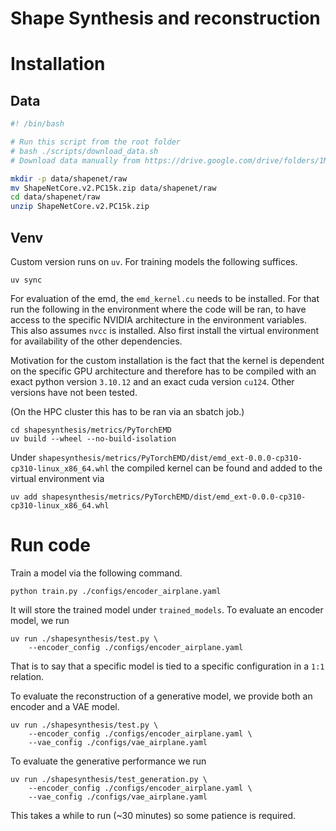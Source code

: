 # Shape Synthesis and reconstruction

# Installation 




## Data

```sh 
#! /bin/bash

# Run this script from the root folder 
# bash ./scripts/download_data.sh
# Download data manually from https://drive.google.com/drive/folders/1MMRp7mMvRj8-tORDaGTJvrAeCMYTWU2j

mkdir -p data/shapenet/raw
mv ShapeNetCore.v2.PC15k.zip data/shapenet/raw
cd data/shapenet/raw
unzip ShapeNetCore.v2.PC15k.zip

```

## Venv 

Custom version runs on `uv`. 
For training models the following suffices. 
```shell 
uv sync 
```

For evaluation of the emd, the `emd_kernel.cu` needs to be 
installed. For that run the following in the environment 
where the code will be ran, to have access to the specific 
NVIDIA architecture in the environment variables. This 
also assumes `nvcc` is installed. Also first install 
the virtual environment for availability of the other 
dependencies. 

Motivation for the custom installation is the fact that 
the kernel is dependent on the specific GPU architecture 
and therefore has to be compiled with an exact python 
version `3.10.12` and an exact cuda version `cu124`. 
Other versions have not been tested.

(On the HPC cluster this has to be ran via an sbatch job.)

```shell
cd shapesynthesis/metrics/PyTorchEMD
uv build --wheel --no-build-isolation
```

Under `shapesynthesis/metrics/PyTorchEMD/dist/emd_ext-0.0.0-cp310-cp310-linux_x86_64.whl` the compiled kernel can be 
found and added to the virtual environment via 

```shell
uv add shapesynthesis/metrics/PyTorchEMD/dist/emd_ext-0.0.0-cp310-cp310-linux_x86_64.whl
```

# Run code 

Train a model via the following command. 

```
python train.py ./configs/encoder_airplane.yaml
```

It will store the trained model under `trained_models`. 
To evaluate an encoder model, we run 

```shell
uv run ./shapesynthesis/test.py \
    --encoder_config ./configs/encoder_airplane.yaml
```
That is to say that a specific model is tied to a specific 
configuration in a `1:1` relation.

To evaluate the reconstruction of a generative model, we provide both an 
encoder and a VAE model. 

```shell
uv run ./shapesynthesis/test.py \
    --encoder_config ./configs/encoder_airplane.yaml \
    --vae_config ./configs/vae_airplane.yaml
```

To evaluate the generative performance we run 

```shell
uv run ./shapesynthesis/test_generation.py \
    --encoder_config ./configs/encoder_airplane.yaml \
    --vae_config ./configs/vae_airplane.yaml
```

This takes a while to run (~30 minutes) so some patience is 
required. 







